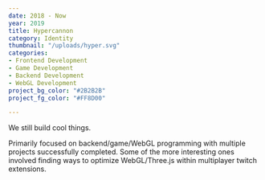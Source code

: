 ```yaml
---
date: 2018 - Now
year: 2019
title: Hypercannon
category: Identity
thumbnail: "/uploads/hyper.svg"
categories:
- Frontend Development
- Game Development
- Backend Development
- WebGL Development
project_bg_color: "#2B2B2B"
project_fg_color: "#FF8D00"

---
```

We still build cool things. 

Primarily focused on backend/game/WebGL programming with multiple projects successfully completed. Some of the more interesting ones involved finding ways to optimize WebGL/Three.js within multiplayer twitch extensions.